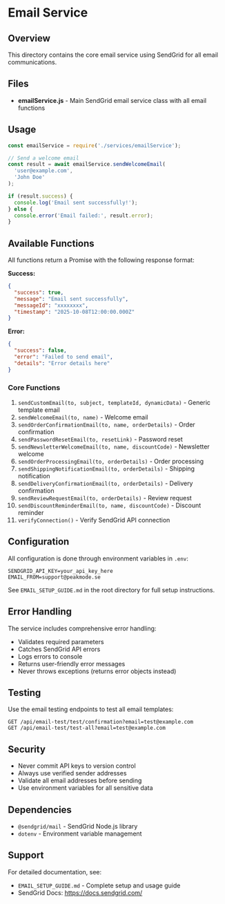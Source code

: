 # Email Service

## Overview

This directory contains the core email service using SendGrid for all email communications.

## Files

- **emailService.js** - Main SendGrid email service class with all email functions

## Usage

```javascript
const emailService = require('./services/emailService');

// Send a welcome email
const result = await emailService.sendWelcomeEmail(
  'user@example.com',
  'John Doe'
);

if (result.success) {
  console.log('Email sent successfully!');
} else {
  console.error('Email failed:', result.error);
}
```

## Available Functions

All functions return a Promise with the following response format:

**Success:**
```json
{
  "success": true,
  "message": "Email sent successfully",
  "messageId": "xxxxxxxx",
  "timestamp": "2025-10-08T12:00:00.000Z"
}
```

**Error:**
```json
{
  "success": false,
  "error": "Failed to send email",
  "details": "Error details here"
}
```

### Core Functions

1. `sendCustomEmail(to, subject, templateId, dynamicData)` - Generic template email
2. `sendWelcomeEmail(to, name)` - Welcome email
3. `sendOrderConfirmationEmail(to, name, orderDetails)` - Order confirmation
4. `sendPasswordResetEmail(to, resetLink)` - Password reset
5. `sendNewsletterWelcomeEmail(to, name, discountCode)` - Newsletter welcome
6. `sendOrderProcessingEmail(to, orderDetails)` - Order processing
7. `sendShippingNotificationEmail(to, orderDetails)` - Shipping notification
8. `sendDeliveryConfirmationEmail(to, orderDetails)` - Delivery confirmation
9. `sendReviewRequestEmail(to, orderDetails)` - Review request
10. `sendDiscountReminderEmail(to, name, discountCode)` - Discount reminder
11. `verifyConnection()` - Verify SendGrid API connection

## Configuration

All configuration is done through environment variables in `.env`:

```env
SENDGRID_API_KEY=your_api_key_here
EMAIL_FROM=support@peakmode.se
```

See `EMAIL_SETUP_GUIDE.md` in the root directory for full setup instructions.

## Error Handling

The service includes comprehensive error handling:

- Validates required parameters
- Catches SendGrid API errors
- Logs errors to console
- Returns user-friendly error messages
- Never throws exceptions (returns error objects instead)

## Testing

Use the email testing endpoints to test all email templates:

```
GET /api/email-test/test/confirmation?email=test@example.com
GET /api/email-test/test-all?email=test@example.com
```

## Security

- Never commit API keys to version control
- Always use verified sender addresses
- Validate all email addresses before sending
- Use environment variables for all sensitive data

## Dependencies

- `@sendgrid/mail` - SendGrid Node.js library
- `dotenv` - Environment variable management

## Support

For detailed documentation, see:
- `EMAIL_SETUP_GUIDE.md` - Complete setup and usage guide
- SendGrid Docs: https://docs.sendgrid.com/

